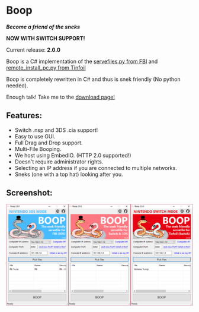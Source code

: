 # Boop
***Become a friend of the sneks***

**NOW WITH SWITCH SUPPORT!**

Current release: **2.0.0**

Boop is a C# implementation of the [servefiles.py from FBI](https://github.com/Steveice10/FBI/tree/2.4.5/servefiles) and [remote_install_pc.py from Tinfoil](https://github.com/Adubbz/Tinfoil/blob/master/tools/remote_install_pc.py)

Boop is completely rewritten in C# and thus is snek friendly (No python needed).

Enough talk! Take me to the [download page!](https://github.com/miltoncandelero/Boop/releases/latest)

## Features:

* Switch .nsp and 3DS .cia support!
* Easy to use GUI.
* Full Drag and Drop support.
* Multi-File Booping.
* We host using EmbedIO. (HTTP 2.0 supported!) 
* Doesn't require administrator rights.
* Selecting an IP address if you are connected to multiple networks.
* Sneks (one with a top hat) looking after you.

## Screenshot:

![Snek Screenshot](/boop2.PNG?raw=true "Boop v2.0.0")
